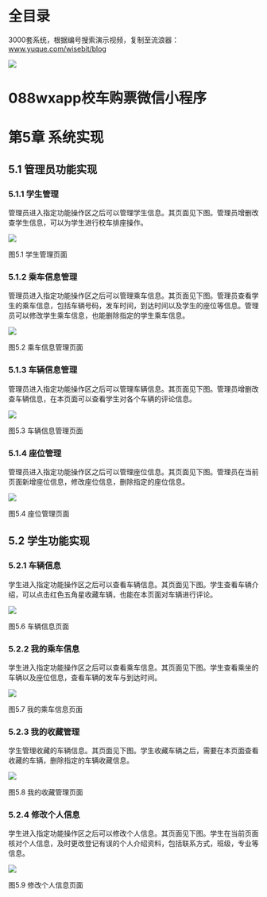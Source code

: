 # 全目录

3000套系统，根据编号搜索演示视频，复制至流浪器：www.yuque.com/wisebit/blog


![](https://bitwise.oss-cn-heyuan.aliyuncs.com/2024/11/06/qq_wechat.png)
# 088wxapp校车购票微信小程序
# 第5章 系统实现
## 5.1 管理员功能实现
### 5.1.1 学生管理
管理员进入指定功能操作区之后可以管理学生信息。其页面见下图。管理员增删改查学生信息，可以为学生进行校车排座操作。

![](/md/blog.015.png)

图5.1 学生管理页面
### 5.1.2 乘车信息管理
管理员进入指定功能操作区之后可以管理乘车信息。其页面见下图。管理员查看学生的乘车信息，包括车辆号码，发车时间，到达时间以及学生的座位等信息。管理员可以修改学生乘车信息，也能删除指定的学生乘车信息。

![](/md/blog.016.png)

图5.2 乘车信息管理页面
### 5.1.3 车辆信息管理
管理员进入指定功能操作区之后可以管理车辆信息。其页面见下图。管理员增删改查车辆信息，在本页面可以查看学生对各个车辆的评论信息。

![](/md/blog.017.png)

图5.3 车辆信息管理页面
### 5.1.4 座位管理
管理员进入指定功能操作区之后可以管理座位信息。其页面见下图。管理员在当前页面新增座位信息，修改座位信息，删除指定的座位信息。

![](/md/blog.018.png)

图5.4 座位管理页面
## 5.2 学生功能实现
### 5.2.1 车辆信息
学生进入指定功能操作区之后可以查看车辆信息。其页面见下图。学生查看车辆介绍，可以点击红色五角星收藏车辆，也能在本页面对车辆进行评论。

![](/md/blog.019.png)

图5.6 车辆信息页面
### 5.2.2 我的乘车信息
学生进入指定功能操作区之后可以查看乘车信息。其页面见下图。学生查看乘坐的车辆以及座位信息，查看车辆的发车与到达时间。

![](/md/blog.020.png)

图5.7 我的乘车信息页面
### 5.2.3 我的收藏管理
学生管理收藏的车辆信息。其页面见下图。学生收藏车辆之后，需要在本页面查看收藏的车辆，删除指定的车辆收藏信息。

![](/md/blog.021.png)

图5.8 我的收藏管理页面
### 5.2.4 修改个人信息
学生进入指定功能操作区之后可以修改个人信息。其页面见下图。学生在当前页面核对个人信息，及时更改登记有误的个人介绍资料，包括联系方式，班级，专业等信息。

![](/md/blog.022.png)

图5.9 修改个人信息页面









